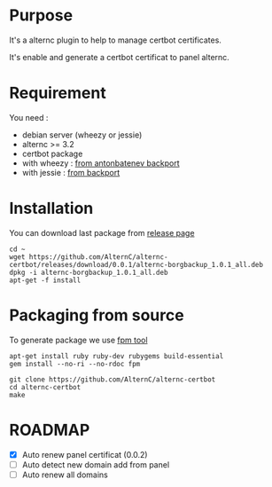 # Purpose

It's a alternc plugin to help to manage certbot certificates.

It's enable and generate a certbot certificat to panel alternc.

# Requirement

You need :
* debian server (wheezy or jessie)
* alternc >= 3.2
* certbot package
 * with wheezy : [from antonbatenev backport](https://software.opensuse.org//download.html?project=home%3Aantonbatenev%3Aletsencrypt&package=certbot)
 * with jessie : [from backport](https://packages.debian.org/jessie-backports/certbot)


# Installation

You can download last package from [release page](../../releases/latest)

```shell
cd ~
wget https://github.com/AlternC/alternc-certbot/releases/download/0.0.1/alternc-borgbackup_1.0.1_all.deb
dpkg -i alternc-borgbackup_1.0.1_all.deb
apt-get -f install
```

# Packaging from source

To generate package we use [fpm tool](https://github.com/jordansissel/fpm)

```shell
apt-get install ruby ruby-dev rubygems build-essential
gem install --no-ri --no-rdoc fpm

git clone https://github.com/AlternC/alternc-certbot
cd alternc-certbot
make 

```


# ROADMAP

* [x] Auto renew panel certificat (0.0.2)
* [ ] Auto detect new domain add from panel
* [ ] Auto renew all domains 
